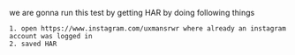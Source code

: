we are gonna run this test by getting HAR by doing following things

    1. open https://www.instagram.com/uxmansrwr where already an instagram account was logged in
    2. saved HAR
 
 
